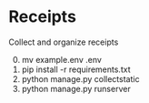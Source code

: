 # Receipts
Collect and organize receipts

0. mv example.env .env
1. pip install -r requirements.txt
2. python manage.py collectstatic
3. python manage.py runserver